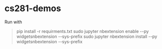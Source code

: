 # cs281-demos

Run with 

> pip install -r requirments.txt
> sudo jupyter nbextension enable --py widgetsnbextension --sys-prefix
> sudo jupyter nbextension install --py widgetsnbextension --sys-prefix
